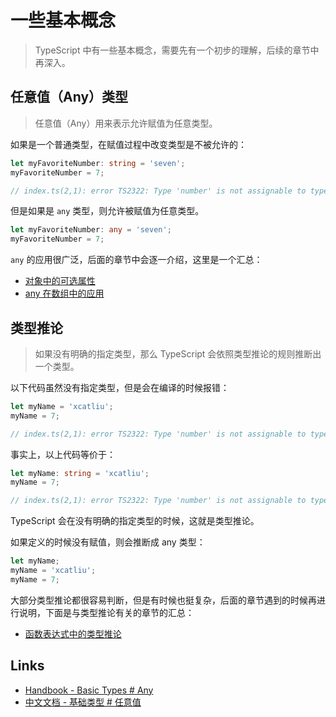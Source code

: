 # 一些基本概念

> TypeScript 中有一些基本概念，需要先有一个初步的理解，后续的章节中再深入。

## 任意值（Any）类型

> 任意值（Any）用来表示允许赋值为任意类型。

如果是一个普通类型，在赋值过程中改变类型是不被允许的：

```ts
let myFavoriteNumber: string = 'seven';
myFavoriteNumber = 7;

// index.ts(2,1): error TS2322: Type 'number' is not assignable to type 'string'.
```

但是如果是 `any` 类型，则允许被赋值为任意类型。

```ts
let myFavoriteNumber: any = 'seven';
myFavoriteNumber = 7;
```

`any` 的应用很广泛，后面的章节中会逐一介绍，这里是一个汇总：

- [对象中的可选属性](https://xcatliu.gitbooks.io/from-javascript-to-typescript/content/basics/type-of-object-interfaces.html#可选的属性)
- [any 在数组中的应用](https://xcatliu.gitbooks.io/from-javascript-to-typescript/content/basics/type-of-array.html#any-在数组中的应用)

## 类型推论

> 如果没有明确的指定类型，那么 TypeScript 会依照类型推论的规则推断出一个类型。

以下代码虽然没有指定类型，但是会在编译的时候报错：

```ts
let myName = 'xcatliu';
myName = 7;

// index.ts(2,1): error TS2322: Type 'number' is not assignable to type 'string'.
```

事实上，以上代码等价于：

```ts
let myName: string = 'xcatliu';
myName = 7;

// index.ts(2,1): error TS2322: Type 'number' is not assignable to type 'string'.
```

TypeScript 会在没有明确的指定类型的时候，这就是类型推论。

如果定义的时候没有赋值，则会推断成 any 类型：

```ts
let myName;
myName = 'xcatliu';
myName = 7;
```

大部分类型推论都很容易判断，但是有时候也挺复杂，后面的章节遇到的时候再进行说明，下面是与类型推论有关的章节的汇总：

- [函数表达式中的类型推论](https://xcatliu.gitbooks.io/from-javascript-to-typescript/content/basics/type-of-function.html#函数表达式（function-expression）)

## Links

- [Handbook - Basic Types # Any](http://www.typescriptlang.org/docs/handbook/basic-types.html#any)
- [中文文档 - 基础类型 # 任意值](https://zhongsp.gitbooks.io/typescript-handbook/content/doc/handbook/Basic%20Types.html#任意值)
